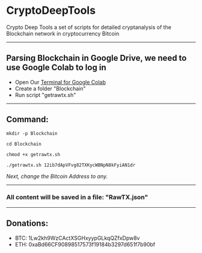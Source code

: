 # CryptoDeepTools
Crypto Deep Tools a set of scripts for detailed cryptanalysis of the Blockchain network in cryptocurrency Bitcoin 

---

## Parsing Blockchain in Google Drive, we need to use Google Colab to log in

* Open Our [Terminal for Google Colab](https://github.com/demining/TerminalGoogleColab)
* Create a folder "Blockchain" 
* Run script "getrawtx.sh"

---

## Command:

    mkdir -p Blockchain

    cd Blockchain

    chmod +x getrawtx.sh
    
    ./getrawtx.sh 12ib7dApVFvg82TXKycWBNpN8kFyiAN1dr

*Next, change the Bitcoin Address to any.*


---
### All content will be saved in a file: "RawTX.json"

---

## Donations:


* BTC:  1Lw2kh9WzCActXSGHxyypGLkqQZfxDpw8v
* ETH:  0xaBd66CF90898517573f19184b3297d651f7b90bf


